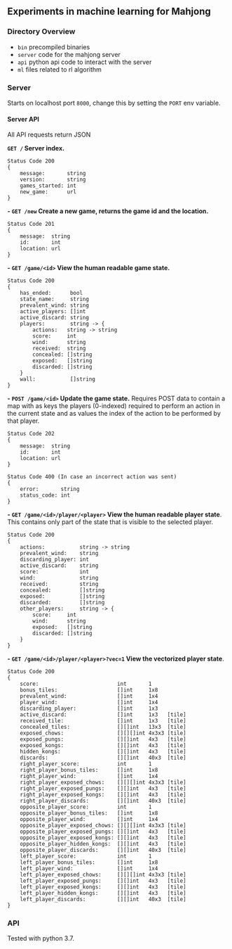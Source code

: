 ## Experiments in machine learning for Mahjong

### Directory Overview

- `bin` precompiled binaries
- `server` code for the mahjong server
- `api` python api code to interact with the server
- `ml` files related to rl algorithm

### Server

Starts on localhost port `8000`, change this by setting the `PORT` env variable.

#### Server API

All API requests return JSON

**`GET /` Server index.**

```
Status Code 200
{
    message:       string
    version:       string
    games_started: int
    new_game:      url
}
```

**- `GET /new` Create a new game, returns the game id and the location.**

```
Status Code 201
{
    message:  string
    id:       int
    location: url    
}
```

**- `GET /game/<id>` View the human readable game state.**

```
Status Code 200
{
    has_ended:      bool
    state_name:     string
    prevalent_wind: string
    active_players: []int
    active_discard: string
    players:        string -> {
        actions:   string -> string
        score:     int
        wind:      string
        received:  string
        concealed: []string
        exposed:   []string
        discarded: []string    
    }
    wall:           []string        
}
```

**- `POST /game/<id>` Update the game state.** Requires POST data to contain a map with as keys the players (0-indexed)
required to perform an action in the current state and as values the index of the action to be performed by that player.

```
Status Code 202
{
    message:  string
    id:       int
    location: url
}

Status Code 400 (In case an incorrect action was sent)
{
    error:       string
    status_code: int
}
```

**- `GET /game/<id>/player/<player>` View the human readable player state**. This contains only part of the state that
is visible to the selected player.

```
Status Code 200
{
    actions:           string -> string
    prevalent_wind:    string
    discarding_player: int
    active_discard:    string
    score:             int
    wind:              string
    received:          string
    concealed:         []string
    exposed:           []string
    discarded:         []string
    other_players:     string -> {
        score:     int
        wind:      string
        exposed:   []string
        discarded: []string    
    }        
}
```

**- `GET /game/<id>/player/<player>?vec=1` View the vectorized player state**.

```
Status Code 200
{
    score:                         int       1
    bonus_tiles:                   []int     1x8
    prevalent_wind:                []int     1x4
    player_wind:                   []int     1x4
    discarding_player:             []int     1x3
    active_discard:                []int     1x3   [tile]
    received_tile:                 []int     1x3   [tile]
    concealed_tiles:               [][]int   13x3  [tile]
    exposed_chows:                 [][][]int 4x3x3 [tile]
    exposed_pungs:                 [][]int   4x3   [tile]
    exposed_kongs:                 [][]int   4x3   [tile]
    hidden_kongs:                  [][]int   4x3   [tile]
    discards:                      [][]int   40x3  [tile]
    right_player_score:            int       1
    right_player_bonus_tiles:      []int     1x8
    right_player_wind:             []int     1x4
    right_player_exposed_chows:    [][][]int 4x3x3 [tile]
    right_player_exposed_pungs:    [][]int   4x3   [tile]
    right_player_exposed_kongs:    [][]int   4x3   [tile]
    right_player_discards:         [][]int   40x3  [tile]
    opposite_player_score:         int       1
    opposite_player_bonus_tiles:   []int     1x8
    opposite_player_wind:          []int     1x4
    opposite_player_exposed_chows: [][][]int 4x3x3 [tile]
    opposite_player_exposed_pungs: [][]int   4x3   [tile]
    opposite_player_exposed_kongs: [][]int   4x3   [tile]
    opposite_player_hidden_kongs:  [][]int   4x3   [tile]
    opposite_player_discards:      [][]int   40x3  [tile]
    left_player_score:             int       1
    left_player_bonus_tiles:       []int     1x8
    left_player_wind:              []int     1x4
    left_player_exposed_chows:     [][][]int 4x3x3 [tile]
    left_player_exposed_pungs:     [][]int   4x3   [tile]
    left_player_exposed_kongs:     [][]int   4x3   [tile]
    left_player_hidden_kongs:      [][]int   4x3   [tile]
    left_player_discards:          [][]int   40x3  [tile]
}
```

### API

Tested with python 3.7.